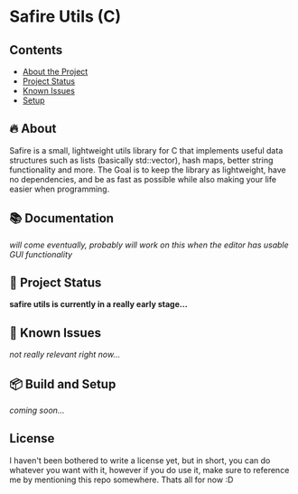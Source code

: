 # Safire Utils (C) 

## Contents

* [About the Project](#about)
* [Project Status](#project-status)
* [Known Issues](#known-issues)
* [Setup](#setup)

## 🔥 About

Safire is a small, lightweight utils library for C that implements useful data structures such as lists (basically std::vector), hash maps, better string functionality and more. The Goal is to keep the library as lightweight, have no dependencies, and be as fast as possible while also making your life easier when programming.

## 📚 Documentation 

*will come eventually, probably will work on this when the editor has usable GUI functionality*

## 🔨 Project Status

**safire utils is currently in a really early stage...**

## 🐜 Known Issues

*not really relevant right now...*

## 📦 Build and Setup

*coming soon...*

## License 

I haven't been bothered to write a license yet, but in short, you can do whatever you want with it, however if you do use it, make sure to reference me by mentioning this repo somewhere. Thats all for now :D